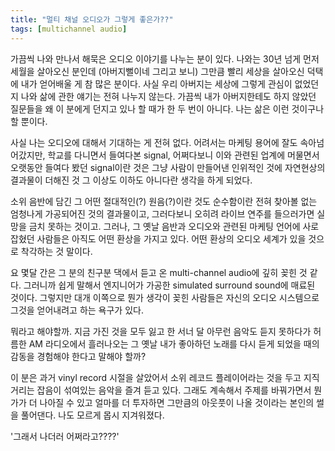 ```yaml
---
title: "멀티 채널 오디오가 그렇게 좋은가??"
tags: [multichannel audio]
---
```


가끔씩 나와 만나서 해묵은 오디오 이야기를 나누는 분이 있다. 나와는 30년 넘게 먼저 세월을 살아오신 분인데 (아버지뻘이네 그리고 보니) 그만큼 빨리 세상을 살아오신 덕택에 내가 얻어배울 게 참 많은 분이다. 사실 우리 아버지는 세상에 그렇게 관심이 없었던지 나와 삶에 관한 얘기는 전혀 나누지 않는다. 가끔씩 내가 아버지한테도 하지 않았던 질문들을 왜 이 분에게 던지고 있나 할 때가 한 두 번이 아니다. 나는 삶은 이런 것이구나 할 뿐이다.

사실 나는 오디오에 대해서 기대하는 게 전혀 없다. 어려서는 마케팅 용어에 잘도 속아넘어갔지만, 학교를 다니면서 들여다본 signal, 어쩌다보니 이와 관련된 업계에 머물면서 오랫동안 들여다 봤던 signal이란 것은 그냥 사람이 만들어낸 인위적인 것에 자연현상의 결과물이 더해진 것 그 이상도 이하도 아니다란 생각을 하게 되었다. 

소위 음반에 담긴 그 어떤 절대적인(?) 원음(?)이란 것도 순수함이란 전혀 찾아볼 없는 엄청나게 가공되어진 것의 결과물이고, 그러다보니 오히려 라이브 연주를 들으러가면 실망을 금치 못하는 것이고. 그러나, 그 옛날 음반과 오디오와 관련된 마케팅 언어에 사로잡혔던 사람들은 아직도 어떤 환상을 가지고 있다. 어떤 환상의 오디오 세계가 있을 것으로 착각하는 것 말이다.

요 몇달 간은 그 분의 친구분 댁에서 듣고 온 multi-channel audio에 깊히 꽂힌 것 같다. 그러니까 쉽게 말해서 엔지니어가 가공한 simulated surround sound에 매료된 것이다. 그렇지만 대개 이쪽으로 뭔가 생각이 꽂힌 사람들은 자신의 오디오 시스템으로 그것을 얻어내려고 하는 욕구가 있다. 

뭐라고 해야할까. 지금 가진 것을 모두 잃고 한 서너 달 아무런 음악도 듣지 못하다가 허름한 AM 라디오에서 흘러나오는 그 옛날 내가 좋아하던 노래를 다시 듣게 되었을 때의 감동을 경험해야 한다고 말해야 할까?

이 분은 과거 vinyl record 시절을 살았어서 소위 레코드 플레이어라는 것을 두고 지직 거리는 잡음이 섞여있는 음악을 즐겨 듣고 있다. 그래도 계속해서 주제를 바꿔가면서 뭔가가 더 나아질 수 있고 얼마를 더 투자하면 그만큼의 아웃풋이 나올 것이라는 본인의 썰을 풀어댄다. 나도 모르게 몹시 지겨워졌다.

'그래서 나더러 어쩌라고????'

